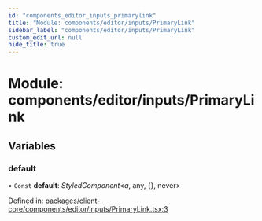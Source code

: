 ```yaml
---
id: "components_editor_inputs_primarylink"
title: "Module: components/editor/inputs/PrimaryLink"
sidebar_label: "components/editor/inputs/PrimaryLink"
custom_edit_url: null
hide_title: true
---
```


# Module: components/editor/inputs/PrimaryLink

## Variables

### default

• `Const` **default**: *StyledComponent*<*a*, any, {}, never\>

Defined in: [packages/client-core/components/editor/inputs/PrimaryLink.tsx:3](https://github.com/xr3ngine/xr3ngine/blob/56376a778/packages/client-core/components/editor/inputs/PrimaryLink.tsx#L3)
